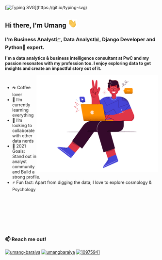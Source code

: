 [![Typing SVG](https://readme-typing-svg.herokuapp.com?font=Nunito&size=35&center=true&vCenter=true&width=1000&height=80&lines=Namaste+%F0%9F%99%8F+;Welcome+to+Umang's+GitHub+profile...!)](https://git.io/typing-svg)


## Hi there, I'm Umang <img src="Media\waving-hand.gif" alt="hi" width="30px">

### I'm Business Analyst📈, Data Analyst📊, Django Developer and Python🐍 expert.

**I'm a data analytics & business intelligence consultant at PwC and my passion resonates with my profession too. I enjoy exploring data to get insights and create an impactful story out of it.**

<img align="right" alt="GIF" src="https://github.com/umangbaraiya/umangbaraiya/blob/main/Media/Hi.png?raw=true" width="400" height="320" />

<br>

- ☕ Coffee lover
- 🌱 I’m currently learning everything
- 💞️ I’m looking to collaborate with other data nerds
- 🥅 2021 Goals: Stand out in analyst community and Build a strong profile. 
- ⚡ Fun fact: Apart from digging the data; I love to explore cosmology & Psychology

<br>
<br>
<br>
<br>
<br>
<br>

##

### :mailbox: Reach me out!

<p align="left">
<a href="https://linkedin.com/in/umang-baraiya" target="blank"><img align="center" src="https://raw.githubusercontent.com/rahuldkjain/github-profile-readme-generator/master/src/images/icons/Social/linked-in-alt.svg" alt="umang-baraiya" height="30" width="40" /></a>
<a href="https://twitter.com/umangbaraiya" target="blank"><img align="center" src="https://raw.githubusercontent.com/rahuldkjain/github-profile-readme-generator/master/src/images/icons/Social/twitter.svg" alt="umangbaraiya" height="30" width="40" /></a>
<a href="https://stackoverflow.com/users/10975941" target="blank"><img align="center" src="https://raw.githubusercontent.com/rahuldkjain/github-profile-readme-generator/master/src/images/icons/Social/stack-overflow.svg" alt="10975941" height="30" width="40" /></a>
</p>

<!--
**umangbaraiya/umangbaraiya** is a ✨ _special_ ✨ repository because its `README.md` (this file) appears on your GitHub profile.

Here are some ideas to get you started:

- 🔭 I’m currently working on ...
- 🌱 I’m currently learning ...
- 👯 I’m looking to collaborate on ...
- 🤔 I’m looking for help with ...
- 💬 Ask me about ...
- 📫 How to reach me: ...
- 😄 Pronouns: ...
- ⚡ Fun fact: ...
-->
